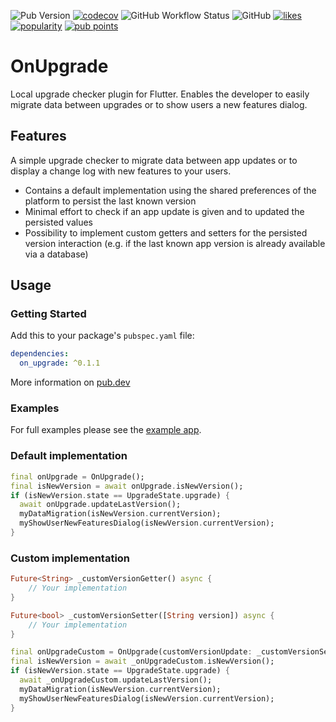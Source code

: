 ![Pub Version](https://img.shields.io/pub/v/on_upgrade)
[![codecov](https://codecov.io/gh/Boehrsi/on_upgrade/branch/main/graph/badge.svg?token=7XPRP9UMLF)](https://codecov.io/gh/Boehrsi/on_upgrade)
![GitHub Workflow Status](https://img.shields.io/github/workflow/status/boehrsi/on_upgrade/Test%20and%20upload%20coverage)
![GitHub](https://img.shields.io/github/license/boehrsi/on_upgrade)
[![likes](https://badges.bar/on_upgrade/likes)](https://pub.dev/packages/on_upgrade/score)
[![popularity](https://badges.bar/on_upgrade/popularity)](https://pub.dev/packages/on_upgrade/score)
[![pub points](https://badges.bar/on_upgrade/pub%20points)](https://pub.dev/packages/on_upgrade/score) 

# OnUpgrade

Local upgrade checker plugin for Flutter. Enables the developer to easily migrate data between upgrades or to show users a new features dialog.

## Features

A simple upgrade checker to migrate data between app updates or to display a change log with new features to your users.

- Contains a default implementation using the shared preferences of the platform to persist the last known version
- Minimal effort to check if an app update is given and to updated the persisted values
- Possibility to implement custom getters and setters for the persisted version interaction (e.g. if the last known app version is already available via a database)

## Usage

### Getting Started

Add this to your package's `pubspec.yaml` file:

```yaml
dependencies:
  on_upgrade: ^0.1.1
```

More information on [pub.dev](https://pub.dev/packages/on_upgrade)

### Examples

For full examples please see the [example app](https://github.com/Boehrsi/on_upgrade/blob/main/example/lib/main.dart).

### Default implementation

```dart
final onUpgrade = OnUpgrade();
final isNewVersion = await onUpgrade.isNewVersion();
if (isNewVersion.state == UpgradeState.upgrade) {
  await onUpgrade.updateLastVersion();
  myDataMigration(isNewVersion.currentVersion);
  myShowUserNewFeaturesDialog(isNewVersion.currentVersion);
}
```

### Custom implementation

```dart
Future<String> _customVersionGetter() async {
    // Your implementation
}

Future<bool> _customVersionSetter([String version]) async {
    // Your implementation
}

final onUpgradeCustom = OnUpgrade(customVersionUpdate: _customVersionSetter, customVersionLookup: _customVersionGetter);
final isNewVersion = await _onUpgradeCustom.isNewVersion();
if (isNewVersion.state == UpgradeState.upgrade) {
  await _onUpgradeCustom.updateLastVersion();
  myDataMigration(isNewVersion.currentVersion);
  myShowUserNewFeaturesDialog(isNewVersion.currentVersion);
}
```
